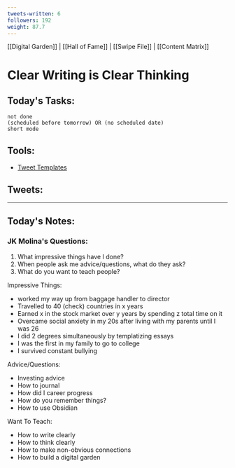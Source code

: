 ```yaml
---
tweets-written: 6
followers: 192
weight: 87.7
---
```

[[Digital Garden]] | [[Hall of Fame]] | [[Swipe File]] | [[Content Matrix]]

# Clear Writing is Clear Thinking

## Today's Tasks:
```tasks
not done
(scheduled before tomorrow) OR (no scheduled date)
short mode
```

## Tools:
- [Tweet Templates](https://www.notion.so/100-Tweet-Templates-with-Examples-fbdcc37fc2e04447ac452d310094e9d1)

## Tweets:


---
## Today's Notes:

### JK Molina's Questions:

1. What impressive things have I done?
2. When people ask me advice/questions, what do they ask?
3. What do you want to teach people?

Impressive Things:
- worked my way up from baggage handler to director
- Travelled to 40 (check) countries in x years
- Earned x in the stock market over y years by spending z total time on it
- Overcame social anxiety in my 20s after living with my parents until I was 26
- I did 2 degrees simultaneously by templatizing essays
- I was the first in my family to go to college 
- I survived constant bullying 

Advice/Questions:
- Investing advice 
- How to journal 
- How did I career progress 
- How do you remember things?
- How to use Obsidian 

Want To Teach:
- How to write clearly
- How to think clearly
- How to make non-obvious connections 
- How to build a digital garden 